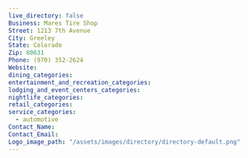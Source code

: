 ```yaml
---
live_directory: false
Business: Mares Tire Shop
Street: 1213 7th Avenue
City: Greeley
State: Colorado
Zip: 80631
Phone: (970) 352-2624
Website:
dining_categories:
entertainment_and_recreation_categories:
lodging_and_event_centers_categories:
nightlife_categories:
retail_categories:
service_categories:
  - automotive
Contact_Name:
Contact_Email:
Logo_image_path: "/assets/images/directory/directory-default.png"
---
```




